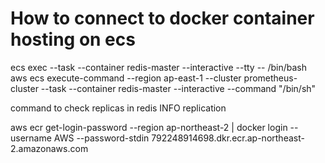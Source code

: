 # How to connect to docker container hosting on ecs

ecs exec --task <task id> --container redis-master --interactive --tty -- /bin/bash
aws ecs execute-command --region ap-east-1 --cluster prometheus-cluster --task <task id full> --container redis-master --interactive --command "/bin/sh"

command to check replicas in redis
INFO replication

aws ecr get-login-password --region ap-northeast-2 | docker login --username AWS --password-stdin 792248914698.dkr.ecr.ap-northeast-2.amazonaws.com